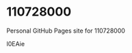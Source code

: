# 110728000
Personal GitHub Pages site for 110728000























































I0EAie
